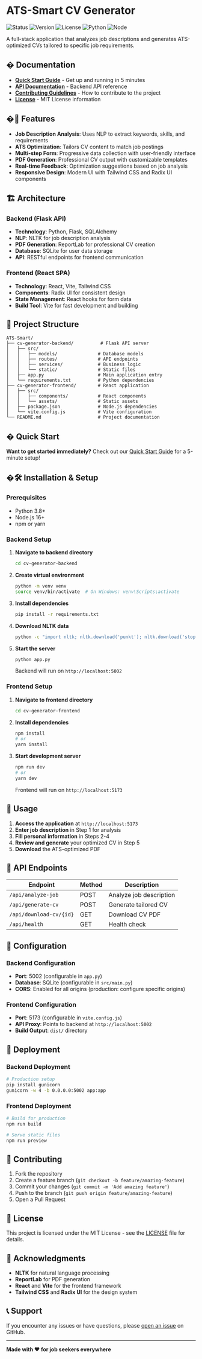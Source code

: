 # ATS-Smart CV Generator

![Status](https://img.shields.io/badge/status-active-brightgreen)
![Version](https://img.shields.io/badge/version-1.0.0-blue)
![License](https://img.shields.io/badge/license-MIT-green)
![Python](https://img.shields.io/badge/python-3.8+-blue)
![Node](https://img.shields.io/badge/node-16+-green)

A full-stack application that analyzes job descriptions and generates ATS-optimized CVs tailored to specific job requirements.

## � Documentation

- **[Quick Start Guide](QUICK_START.md)** - Get up and running in 5 minutes
- **[API Documentation](#-api-endpoints)** - Backend API reference
- **[Contributing Guidelines](#-contributing)** - How to contribute to the project
- **[License](LICENSE)** - MIT License information

## �🚀 Features

- **Job Description Analysis**: Uses NLP to extract keywords, skills, and requirements
- **ATS Optimization**: Tailors CV content to match job postings
- **Multi-step Form**: Progressive data collection with user-friendly interface
- **PDF Generation**: Professional CV output with customizable templates
- **Real-time Feedback**: Optimization suggestions based on job analysis
- **Responsive Design**: Modern UI with Tailwind CSS and Radix UI components

## 🏗️ Architecture

### Backend (Flask API)
- **Technology**: Python, Flask, SQLAlchemy
- **NLP**: NLTK for job description analysis
- **PDF Generation**: ReportLab for professional CV creation
- **Database**: SQLite for user data storage
- **API**: RESTful endpoints for frontend communication

### Frontend (React SPA)
- **Technology**: React, Vite, Tailwind CSS
- **Components**: Radix UI for consistent design
- **State Management**: React hooks for form data
- **Build Tool**: Vite for fast development and building

## 📁 Project Structure

```
ATS-Smart/
├── cv-generator-backend/          # Flask API server
│   ├── src/
│   │   ├── models/               # Database models
│   │   ├── routes/               # API endpoints
│   │   ├── services/             # Business logic
│   │   └── static/               # Static files
│   ├── app.py                    # Main application entry
│   └── requirements.txt          # Python dependencies
├── cv-generator-frontend/        # React application
│   ├── src/
│   │   ├── components/           # React components
│   │   └── assets/               # Static assets
│   ├── package.json              # Node.js dependencies
│   └── vite.config.js            # Vite configuration
└── README.md                     # Project documentation
```

## � Quick Start

**Want to get started immediately?** Check out our [Quick Start Guide](QUICK_START.md) for a 5-minute setup!

## �🛠️ Installation & Setup

### Prerequisites
- Python 3.8+
- Node.js 16+
- npm or yarn

### Backend Setup

1. **Navigate to backend directory**
   ```bash
   cd cv-generator-backend
   ```

2. **Create virtual environment**
   ```bash
   python -m venv venv
   source venv/bin/activate  # On Windows: venv\Scripts\activate
   ```

3. **Install dependencies**
   ```bash
   pip install -r requirements.txt
   ```

4. **Download NLTK data**
   ```bash
   python -c "import nltk; nltk.download('punkt'); nltk.download('stopwords'); nltk.download('punkt_tab'); nltk.download('averaged_perceptron_tagger')"
   ```

5. **Start the server**
   ```bash
   python app.py
   ```
   Backend will run on `http://localhost:5002`

### Frontend Setup

1. **Navigate to frontend directory**
   ```bash
   cd cv-generator-frontend
   ```

2. **Install dependencies**
   ```bash
   npm install
   # or
   yarn install
   ```

3. **Start development server**
   ```bash
   npm run dev
   # or
   yarn dev
   ```
   Frontend will run on `http://localhost:5173`

## 🔄 Usage

1. **Access the application** at `http://localhost:5173`
2. **Enter job description** in Step 1 for analysis
3. **Fill personal information** in Steps 2-4
4. **Review and generate** your optimized CV in Step 5
5. **Download** the ATS-optimized PDF

## 📡 API Endpoints

| Endpoint | Method | Description |
|----------|--------|-------------|
| `/api/analyze-job` | POST | Analyze job description |
| `/api/generate-cv` | POST | Generate tailored CV |
| `/api/download-cv/{id}` | GET | Download CV PDF |
| `/api/health` | GET | Health check |

## 🔧 Configuration

### Backend Configuration
- **Port**: 5002 (configurable in `app.py`)
- **Database**: SQLite (configurable in `src/main.py`)
- **CORS**: Enabled for all origins (production: configure specific origins)

### Frontend Configuration
- **Port**: 5173 (configurable in `vite.config.js`)
- **API Proxy**: Points to backend at `http://localhost:5002`
- **Build Output**: `dist/` directory

## 🚀 Deployment

### Backend Deployment
```bash
# Production setup
pip install gunicorn
gunicorn -w 4 -b 0.0.0.0:5002 app:app
```

### Frontend Deployment
```bash
# Build for production
npm run build

# Serve static files
npm run preview
```

## 🤝 Contributing

1. Fork the repository
2. Create a feature branch (`git checkout -b feature/amazing-feature`)
3. Commit your changes (`git commit -m 'Add amazing feature'`)
4. Push to the branch (`git push origin feature/amazing-feature`)
5. Open a Pull Request

## 📄 License

This project is licensed under the MIT License - see the [LICENSE](LICENSE) file for details.

## 🙏 Acknowledgments

- **NLTK** for natural language processing
- **ReportLab** for PDF generation
- **React** and **Vite** for the frontend framework
- **Tailwind CSS** and **Radix UI** for the design system

## 📞 Support

If you encounter any issues or have questions, please [open an issue](https://github.com/yourusername/ats-smart/issues) on GitHub.

---

**Made with ❤️ for job seekers everywhere**
